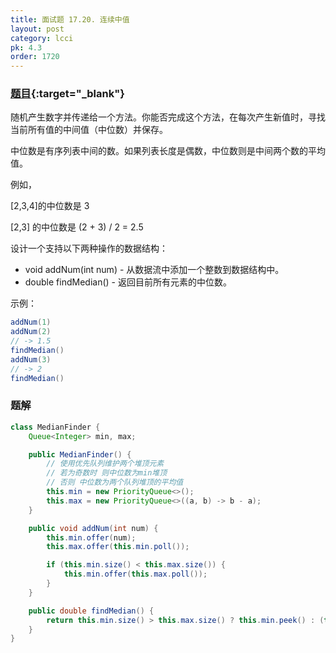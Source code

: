 ```yaml
---
title: 面试题 17.20. 连续中值
layout: post
category: lcci
pk: 4.3
order: 1720
---
```


### [题目](https://leetcode-cn.com/continuous-median-lcci/){:target="_blank"}

随机产生数字并传递给一个方法。你能否完成这个方法，在每次产生新值时，寻找当前所有值的中间值（中位数）并保存。

中位数是有序列表中间的数。如果列表长度是偶数，中位数则是中间两个数的平均值。

例如，

[2,3,4]的中位数是 3

[2,3] 的中位数是 (2 + 3) / 2 = 2.5

设计一个支持以下两种操作的数据结构：
- void addNum(int num) - 从数据流中添加一个整数到数据结构中。
- double findMedian() - 返回目前所有元素的中位数。

示例：

```java
addNum(1)
addNum(2)
// -> 1.5
findMedian() 
addNum(3)
// -> 2
findMedian() 
```

### 题解

```java
class MedianFinder {
    Queue<Integer> min, max;

    public MedianFinder() {
        // 使用优先队列维护两个堆顶元素
        // 若为奇数时 则中位数为min堆顶
        // 否则 中位数为两个队列堆顶的平均值
        this.min = new PriorityQueue<>();
        this.max = new PriorityQueue<>((a, b) -> b - a);
    }

    public void addNum(int num) {
        this.min.offer(num);
        this.max.offer(this.min.poll());

        if (this.min.size() < this.max.size()) {
            this.min.offer(this.max.poll());
        }
    }

    public double findMedian() {
        return this.min.size() > this.max.size() ? this.min.peek() : (this.min.peek() + this.max.peek()) / 2.0D;
    }
}
```